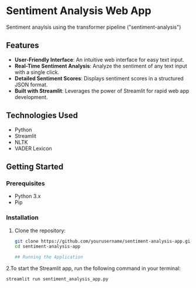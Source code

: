 # Sentiment Analysis Web App

Sentiment anaylsis using the transformer pipeline ("sentiment-analysis")

## Features

- **User-Friendly Interface**: An intuitive web interface for easy text input.
- **Real-Time Sentiment Analysis**: Analyze the sentiment of any text input with a single click.
- **Detailed Sentiment Scores**: Displays sentiment scores in a structured JSON format.
- **Built with Streamlit**: Leverages the power of Streamlit for rapid web app development.

## Technologies Used

- Python
- Streamlit
- NLTK
- VADER Lexicon

## Getting Started

### Prerequisites

- Python 3.x
- Pip

### Installation

1. Clone the repository:
   ```bash
   git clone https://github.com/yourusername/sentiment-analysis-app.git
   cd sentiment-analysis-app

   ## Running the Application

2.To start the Streamlit app, run the following command in your terminal:

```bash
streamlit run sentiment_analysis_app.py
